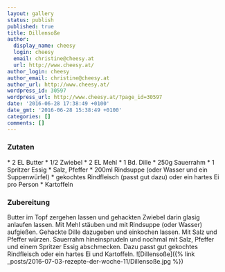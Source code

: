 ```yaml
---
layout: gallery
status: publish
published: true
title: Dillensoße
author:
  display_name: cheesy
  login: cheesy
  email: christine@cheesy.at
  url: http://www.cheesy.at/
author_login: cheesy
author_email: christine@cheesy.at
author_url: http://www.cheesy.at/
wordpress_id: 30597
wordpress_url: http://www.cheesy.at/?page_id=30597
date: '2016-06-28 17:38:49 +0100'
date_gmt: '2016-06-28 15:38:49 +0100'
categories: []
comments: []
---
```

### Zutaten
\* 2 EL Butter
\* 1/2 Zwiebel
\* 2 EL Mehl
\* 1 Bd. Dille
\* 250g Sauerrahm
\* 1 Spritzer Essig
\* Salz, Pfeffer
\* 200ml Rindsuppe (oder Wasser und ein Suppenwürfel)
\* gekochtes Rindfleisch (passt gut dazu) oder ein hartes Ei pro Person
\* Kartoffeln
### Zubereitung
Butter im Topf zergehen lassen und gehackten Zwiebel darin glasig anlaufen lassen. Mit Mehl stäuben und mit Rindsuppe (oder Wasser) aufgießen. Gehackte Dille dazugeben und einkochen lassen. Mit Salz und Pfeffer würzen. Sauerrahm hineinsprudeln und nochmal mit Salz, Pfeffer und einem Spritzer Essig abschmecken. Dazu passt gut gekochtes Rindfleisch oder ein hartes Ei und Kartoffeln.
![Dillensoße]({% link _posts/2016-07-03-rezepte-der-woche-11/Dillensoße.jpg %})
